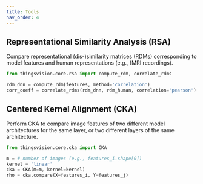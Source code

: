 ```yaml
---
title: Tools
nav_order: 4
---
```




## Representational Similarity Analysis (RSA) 

Compare representational (dis-)similarity matrices (RDMs) corresponding to model features and human representations (e.g., fMRI recordings).

```python
from thingsvision.core.rsa import compute_rdm, correlate_rdms

rdm_dnn = compute_rdm(features, method='correlation')
corr_coeff = correlate_rdms(rdm_dnn, rdm_human, correlation='pearson')
```

## Centered Kernel Alignment (CKA)

Perform CKA to compare image features of two different model architectures for the same layer, or two different layers of the same architecture.

```python
from thingsvision.core.cka import CKA

m = # number of images (e.g., features_i.shape[0])
kernel = 'linear'
cka = CKA(m=m, kernel=kernel)
rho = cka.compare(X=features_i, Y=features_j)
```
